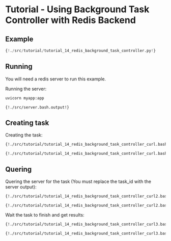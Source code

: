 # Tutorial - Using Background Task Controller with Redis Backend

## Example

```python
{!./src/tutorial/tutorial_14_redis_background_task_controller.py!}
```

## Running

You will need a redis server to run this example.

Running the server:

```bash
uvicorn myapp:app
```

```
{!./src/server.bash.output!}
```

## Creating task

Creating the task:

```bash
{!./src/tutorial/tutorial_14_redis_background_task_controller_curl.bash!}
```

```
{!./src/tutorial/tutorial_14_redis_background_task_controller_curl.bash.output!}
```

## Quering

Quering the server for the task (You must replace the task_id with the server output):

```bash
{!./src/tutorial/tutorial_14_redis_background_task_controller_curl2.bash!}
```

```
{!./src/tutorial/tutorial_14_redis_background_task_controller_curl2.bash.output!}
```

Wait the task to finish and get results:


```bash
{!./src/tutorial/tutorial_14_redis_background_task_controller_curl3.bash!}
```

```
{!./src/tutorial/tutorial_14_redis_background_task_controller_curl3.bash.output!}
```
